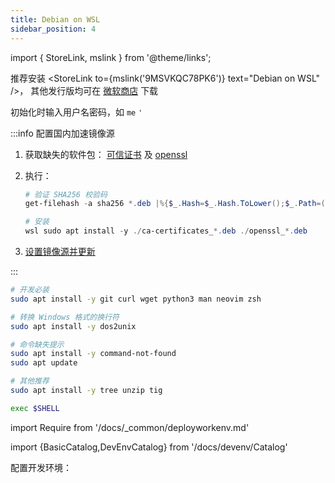```yaml
---
title: Debian on WSL
sidebar_position: 4
---
```


import { StoreLink, mslink } from '@theme/links';

推荐安装 <StoreLink to={mslink('9MSVKQC78PK6')} text="Debian on WSL" />，
其他发行版均可在 <a href="https://aka.ms/wslstore">微软商店</a> 下载

初始化时输入用户名密码，如 `me` `'`

:::info 配置国内加速镜像源

1. 获取缺失的软件包：
   [可信证书](https://packages.debian.org/stable/all/ca-certificates/download)
   及 [openssl](https://packages.debian.org/stable/amd64/openssl/download)
2. 执行：

   ```powershell
   # 验证 SHA256 校验码
   get-filehash -a sha256 *.deb |%{$_.Hash=$_.Hash.ToLower();$_.Path=(ls $_.Path).Name;;$_}| fl path,hash

   # 安装
   wsl sudo apt install -y ./ca-certificates_*.deb ./openssl_*.deb
   ```
3. <a href="/docs/setup-linux/for-debian#国内镜像软件仓" target="_blank">
   设置镜像源并更新</a>

:::

```bash
# 开发必装
sudo apt install -y git curl wget python3 man neovim zsh

# 转换 Windows 格式的换行符
sudo apt install -y dos2unix

# 命令缺失提示
sudo apt install -y command-not-found
sudo apt update

# 其他推荐
sudo apt install -y tree unzip tig

exec $SHELL
```

import Require from '/docs/_common/deployworkenv.md'

<Require />

import {BasicCatalog,DevEnvCatalog} from '/docs/devenv/Catalog'

配置开发环境：

<BasicCatalog />

<DevEnvCatalog />
